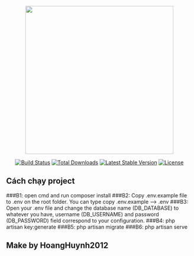 <p align="center"><a href="https://laravel.com" target="_blank"><img src="https://raw.githubusercontent.com/laravel/art/master/logo-lockup/5%20SVG/2%20CMYK/1%20Full%20Color/laravel-logolockup-cmyk-red.svg" width="400"></a></p>

<p align="center">
<a href="https://travis-ci.org/laravel/framework"><img src="https://travis-ci.org/laravel/framework.svg" alt="Build Status"></a>
<a href="https://packagist.org/packages/laravel/framework"><img src="https://poser.pugx.org/laravel/framework/d/total.svg" alt="Total Downloads"></a>
<a href="https://packagist.org/packages/laravel/framework"><img src="https://poser.pugx.org/laravel/framework/v/stable.svg" alt="Latest Stable Version"></a>
<a href="https://packagist.org/packages/laravel/framework"><img src="https://poser.pugx.org/laravel/framework/license.svg" alt="License"></a>
</p>

## Cách chạy project
###B1: open cmd and run composer install
###B2: Copy .env.example file to .env on the root folder. You can type copy .env.example --> .env
###B3: Open your .env file and change the database name (DB_DATABASE) to whatever you have, username (DB_USERNAME) and password (DB_PASSWORD) field correspond to your configuration.
###B4: php artisan key:generate 
###B5: php artisan migrate 
###B6: php artisan serve
## Make by HoangHuynh2012
